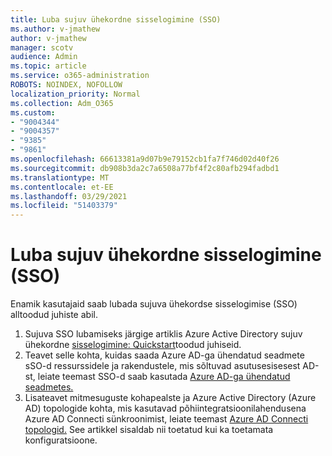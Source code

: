 ```yaml
---
title: Luba sujuv ühekordne sisselogimine (SSO)
ms.author: v-jmathew
author: v-jmathew
manager: scotv
audience: Admin
ms.topic: article
ms.service: o365-administration
ROBOTS: NOINDEX, NOFOLLOW
localization_priority: Normal
ms.collection: Adm_O365
ms.custom:
- "9004344"
- "9004357"
- "9385"
- "9861"
ms.openlocfilehash: 66613381a9d07b9e79152cb1fa7f746d02d40f26
ms.sourcegitcommit: db908b3da2c7a6508a77bf4f2c80afb294fadbd1
ms.translationtype: MT
ms.contentlocale: et-EE
ms.lasthandoff: 03/29/2021
ms.locfileid: "51403379"
---
```

# <a name="enable-seamless-single-sign-on-sso"></a>Luba sujuv ühekordne sisselogimine (SSO)

Enamik kasutajaid saab lubada sujuva ühekordse sisselogimise (SSO) alltoodud juhiste abil.

1. Sujuva SSO lubamiseks järgige artiklis Azure Active Directory sujuv ühekordne [sisselogimine: Quickstart](https://docs.microsoft.com/azure/active-directory/hybrid/how-to-connect-sso-quick-start)toodud juhiseid.
2. Teavet selle kohta, kuidas saada Azure AD-ga ühendatud seadmete sSO-d ressurssidele ja rakendustele, mis sõltuvad asutusesisesest AD-st, leiate teemast SSO-d saab kasutada [Azure AD-ga ühendatud seadmetes.](https://docs.microsoft.com/azure/active-directory/devices/azuread-join-sso)
3. Lisateavet mitmesuguste kohapealste ja Azure Active Directory (Azure AD) topologide kohta, mis kasutavad põhiintegratsioonilahendusena Azure AD Connecti sünkroonimist, leiate teemast [Azure AD Connecti topologid.](https://docs.microsoft.com/azure/active-directory/hybrid/plan-connect-topologies) See artikkel sisaldab nii toetatud kui ka toetamata konfiguratsioone.
